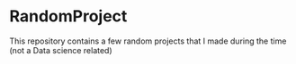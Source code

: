# RandomProject
This repository contains a few random projects that I made during the time (not a Data science related)
